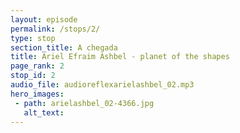 ```yaml
---
layout: episode
permalink: /stops/2/
type: stop
section_title: A chegada
title: Ariel Efraim Ashbel - planet of the shapes
page_rank: 2
stop_id: 2
audio_file: audioreflexarielashbel_02.mp3
hero_images:
 - path: arielashbel_02-4366.jpg
   alt_text: 
---
```

